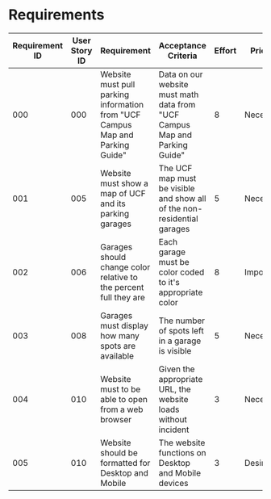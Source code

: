 # Requirements

| Requirement ID | User Story ID | Requirement | Acceptance Criteria | Effort | Priority | Status |
|----------------|---------------|-------------|---------------------|--------|----------|--------|
|            000 |           000 |  Website must pull parking information from "UCF Campus Map and Parking Guide"| Data on our website must math data from "UCF Campus Map and Parking Guide"| 8 | Necessary |Not Verified |
|            001 |           005 |  Website must show a map of UCF and its parking garages| The UCF map must be visible and show all of the non-residential garages | 5 | Necessary |Not Verified |
|            002 |           006 |  Garages should change color relative to the percent full they are| Each garage must be color coded to it's appropriate color | 8 | Important |Not Verified |
|            003 |           008 |  Garages must display how many spots are available| The number of spots left in a garage is visible | 5 | Necessary |Not Verified |
|            004 |           010 |  Website must to be able to open from a web browser| Given the appropriate URL, the website loads without incident | 3 | Necessary | Verified |
|            005 |           010 |  Website should be formatted for Desktop and Mobile| The website functions on Desktop and Mobile devices | 3 | Desirable |Not Verified |
